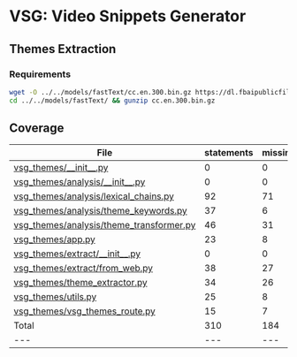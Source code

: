 # VSG: Video Snippets Generator

## Themes Extraction

### Requirements
```bash
wget -O ../../models/fastText/cc.en.300.bin.gz https://dl.fbaipublicfiles.com/fasttext/vectors-crawl/cc.en.300.bin.gz
cd ../../models/fastText/ && gunzip cc.en.300.bin.gz
```
## Coverage

| File | statements | missing | excluded | coverage |
| --- | --- | --- | --- | --- |
| [vsg\_themes/\_\_init\_\_.py](z_73887038936dd6c9___init___py.html) | 0 | 0 | 0 | 100% |
| [vsg\_themes/analysis/\_\_init\_\_.py](z_67b92a3f6fabdb2b___init___py.html) | 0 | 0 | 0 | 100% |
| [vsg\_themes/analysis/lexical\_chains.py](z_67b92a3f6fabdb2b_lexical_chains_py.html) | 92 | 71 | 0 | 23% |
| [vsg\_themes/analysis/theme\_keywords.py](z_67b92a3f6fabdb2b_theme_keywords_py.html) | 37 | 6 | 0 | 84% |
| [vsg\_themes/analysis/theme\_transformer.py](z_67b92a3f6fabdb2b_theme_transformer_py.html) | 46 | 31 | 0 | 33% |
| [vsg\_themes/app.py](z_73887038936dd6c9_app_py.html) | 23 | 8 | 0 | 65% |
| [vsg\_themes/extract/\_\_init\_\_.py](z_7ce90a000ce14d8a___init___py.html) | 0 | 0 | 0 | 100% |
| [vsg\_themes/extract/from\_web.py](z_7ce90a000ce14d8a_from_web_py.html) | 38 | 27 | 0 | 29% |
| [vsg\_themes/theme\_extractor.py](z_73887038936dd6c9_theme_extractor_py.html) | 34 | 26 | 0 | 24% |
| [vsg\_themes/utils.py](z_73887038936dd6c9_utils_py.html) | 25 | 8 | 0 | 68% |
| [vsg\_themes/vsg\_themes\_route.py](z_73887038936dd6c9_vsg_themes_route_py.html) | 15 | 7 | 0 | 53% |
| Total | 310 | 184 | 0 | 41% |
| --- | --- | --- | --- | --- |

